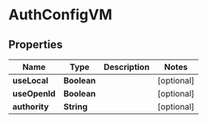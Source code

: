

# AuthConfigVM


## Properties

| Name | Type | Description | Notes |
|------------ | ------------- | ------------- | -------------|
|**useLocal** | **Boolean** |  |  [optional] |
|**useOpenId** | **Boolean** |  |  [optional] |
|**authority** | **String** |  |  [optional] |



